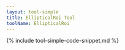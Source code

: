 ```yaml
---
layout: tool-simple
title: EllipticalRoi Tool
toolName: EllipticalRoi
---
```


{% include tool-simple-code-snippet.md %}
